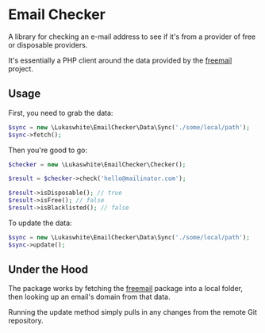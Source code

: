 # Email Checker

A library for checking an e-mail address to see if it's from a provider of free or disposable providers.

It's essentially a PHP client around the data provided by the [freemail](https://github.com/willwhite/freemail) project.

## Usage

First, you need to grab the data:

```php
$sync = new \Lukaswhite\EmailChecker\Data\Sync('./some/local/path');
$sync->fetch();
```

Then you're good to go:

```php
$checker = new \Lukaswhite\EmailChecker\Checker();

$result = $checker->check('hello@mailinator.com');

$result->isDisposable(); // true
$result->isFree(); // false
$result->isBlacklisted(); // false
```

To update the data:

```php
$sync = new \Lukaswhite\EmailChecker\Data\Sync('./some/local/path');
$sync->update();
```

## Under the Hood

The package works by fetching the [freemail](https://github.com/willwhite/freemail) package into a local folder, then looking up an email's domain from that data.

Running the update method simply pulls in any changes from the remote Git repository. 